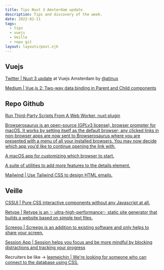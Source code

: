 ```yaml
---
title: Tips Nuxt 3 Amsterdam update
description: Tips and discovery of the week.
date: 2022-02-11
tags:
  - tips
  - vuejs
  - Veille
  - repo git
layout: layouts/post.njk
---
```


## Vuejs
[Twitter | Nuxt 3 update](https://twitter.com/Atinux/status/1492134648733913089) at Vuejs Amsterdam by [@atinux](https://twitter.com/Atinux)

[Medium | Vue.js 2: Two-way data binding in Parent and Child components](https://jithilmt.medium.com/vue-js-2-two-way-data-binding-in-parent-and-child-components-1cd271c501ba)

## Repo Github

[Run Third-Party Scripts From A Web Worker, nuxt plugin](https://github.com/nuxt-community/partytown-module)

[Browserosaurus is an open-source (GPLv3 license), browser prompter for macOS. It works by setting itself as the default browser; any clicked links in non-browser apps are now sent to Browserosaurus where you are presented with a menu of all your installed browsers. You may now decide which app you’d like to continue opening the link with.](https://github.com/will-stone/browserosaurus)

[A macOS app for customizing which browser to start.](https://github.com/johnste/finicky)

[A suite of utilities to add more features to the details element.](https://github.com/zachleat/details-utils)

[Mailwind | Use Tailwind CSS to design HTML emails.](https://github.com/soheilpro/mailwind)

## Veille

[CSSUI | Pure CSS interactive components without any Javascript at all.](https://www.cssui.dev/)

[Retype | Retype is an ✨ ultra-high-performance✨ static site generator that builds a website based on simple text files. ](https://github.com/retypeapp/retype)

[Screego | Screego is an addition to existing software and only helps to share your screen.](https://screego.net/#/)

[Session App | Session helps you focus and be more mindful by blocking distractions and tracking your progress](https://www.stayinsession.com/)

Recruiters be like -> [leemeichin | We're looking for someone who can connect to the database using CSS.](https://www.leemeichin.com/posts/yes-i-can-connect-to-a-db-in-css.html)

